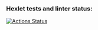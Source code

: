 ### Hexlet tests and linter status:
[![Actions Status](https://github.com/DimaKabanov/rails-project-lvl1/workflows/hexlet-check/badge.svg)](https://github.com/DimaKabanov/rails-project-lvl1/actions)